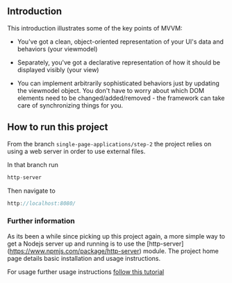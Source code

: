 ## Introduction
This introduction illustrates some of the key points of MVVM:

- You've got a clean, object-oriented representation of your UI's data and behaviors (your viewmodel)

- Separately, you've got a declarative representation of how it should be displayed visibly (your view)

- You can implement arbitrarily sophisticated behaviors just by updating the viewmodel object. You don't have to worry about which DOM elements need to be changed/added/removed - the framework can take care of synchronizing things for you.			

## How to run this project

From the branch `single-page-applications/step-2` the project relies on using a web server in order to use external files.

In that branch run

``` js
http-server
```

Then navigate to

``` js
http://localhost:8080/
```

### Further information

As its been a while since picking up this project again, a more simple way to get a Nodejs server up and running is to use the [http-server] (https://www.npmjs.com/package/http-server) module. The project home page details basic installation and usage instructions.

For usage further usage instructions [follow this tutorial](http://jasonwatmore.com/post/2016/06/22/nodejs-setup-simple-http-server-local-web-server)
